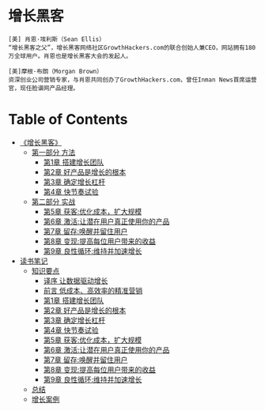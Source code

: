 # 增长黑客

```text
[美] 肖恩·埃利斯（Sean Ellis）
“增长黑客之父”，增长黑客网络社区GrowthHackers.com的联合创始人兼CEO，网站拥有180万全球用户。肖恩也是增长黑客大会的发起人。

[美]摩根·布朗（Morgan Brown）
资深创业公司营销专家，与肖恩共同创办了GrowthHackers.com，曾任Inman News首席运营官，现任脸谱网产品经理。
```

Table of Contents
=================

   * [《增长黑客》](#增长黑客)
      * [第一部分 方法](#第一部分-方法)
         * [<a href="">第1章 搭建增长团队</a>](#第1章-搭建增长团队)
         * [<a href="">第2章 好产品是增长的根本</a>](#第2章-好产品是增长的根本)
         * [<a href="">第3章 确定增长杠杆</a>](#第3章-确定增长杠杆)
         * [<a href="">第4章 快节奏试验</a>](#第4章-快节奏试验)
      * [第二部分 实战](#第二部分-实战)
         * [<a href="">第5章 获客:优化成本，扩大规模</a>](#第5章-获客优化成本扩大规模)
         * [<a href="">第6章 激活:让潜在用户真正使用你的产品</a>](#第6章-激活让潜在用户真正使用你的产品)
         * [<a href="">第7章 留存:唤醒并留住用户</a>](#第7章-留存唤醒并留住用户)
         * [<a href="">第8章 变现:提高每位用户带来的收益</a>](#第8章-变现提高每位用户带来的收益)
         * [<a href="">第9章 良性循环:维持并加速增长</a>](#第9章-良性循环维持并加速增长)
   * [读书笔记](#读书笔记)
      * [知识要点](#知识要点)
         * [<a href="notes/Preface.md">译序 让数据驱动增长</a>](#译序-让数据驱动增长)
         * [<a href="notes/Introduction.md">前言 低成本、高效率的精准营销</a>](#前言-低成本高效率的精准营销)
         * [<a href="notes/01.md">第1章 搭建增长团队</a>](#第1章-搭建增长团队-1)
         * [<a href="notes/02.md">第2章 好产品是增长的根本</a>](#第2章-好产品是增长的根本-1)
         * [<a href="notes/03.md">第3章 确定增长杠杆</a>](#第3章-确定增长杠杆-1)
         * [<a href="notes/04.md">第4章 快节奏试验</a>](#第4章-快节奏试验-1)
         * [<a href="notes/05.md">第5章 获客:优化成本，扩大规模</a>](#第5章-获客优化成本扩大规模-1)
         * [<a href="notes/06.md">第6章 激活:让潜在用户真正使用你的产品</a>](#第6章-激活让潜在用户真正使用你的产品-1)
         * [<a href="notes/07.md">第7章 留存:唤醒并留住用户</a>](#第7章-留存唤醒并留住用户-1)
         * [<a href="notes/08.md">第8章 变现:提高每位用户带来的收益</a>](#第8章-变现提高每位用户带来的收益-1)
         * [<a href="notes/09.md">第9章 良性循环:维持并加速增长</a>](#第9章-良性循环维持并加速增长-1)
      * [总结](#总结)
      * [<a href="notes/Case.md">增长案例</a>](#增长案例)

      
